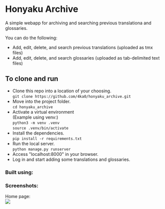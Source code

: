 # Honyaku Archive

A simple webapp for archiving and searching previous translationa and glossaries.

You can do the following:
* Add, edit, delete, and search previous translations (uploaded as tmx files)
* Add, edit, delete, and search glossaries (uploaded as tab-delimited text files)

## To clone and run
* Clone this repo into a location of your choosing.<br>
`git clone https://github.com/4ka0/honyaku_archive.git`
* Move into the project folder.<br>
`cd honyaku_archive`
* Activate a virtual environment<br>
(Example using venv:)<br>
`python3 -m venv .venv`<br>
`source .venv/bin/activate`
* Install the dependencies.<br>
`pip install -r requirements.txt`
* Run the local server.<br>
`python manage.py runserver`
* Access "localhost:8000" in your browser.<br>
* Log in and start adding some translations and glossaries.<br>

### Built using:



### Screenshots:

Home page:</br>
<img src="screenshots/home.png"></br>

